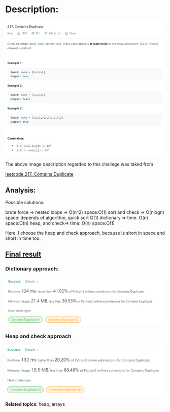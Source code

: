 # Description:

![challenge image from: {challenge page}.com](challenge.png)

The above image description regarded to this challege was taked from

[leetcode:217. Contains Duplicate](https://leetcode.com/problems/contains-duplicate/)

## Analysis:

Possible solutions:

brute force => nested loops => O(n^2) space:O(1)
sort and check => O(nlogn) space: depends of algorithm, quick sort O(1)
dictionary => time: O(n) space:O(n)
heap, and check=> time: O(n) space:O(1)

Here, I choose the heap and check approach, because is short in space and
short in time too.

## [Final result](https://leetcode.com/problems/contains-duplicate/submissions/)

### Dictionary approach:

![dictionary approach](summary_image_dictionary_approach.png)

### Heap and check approach

![heap and check approach](summary_image.png)

**Related topics**: heap, arrays
